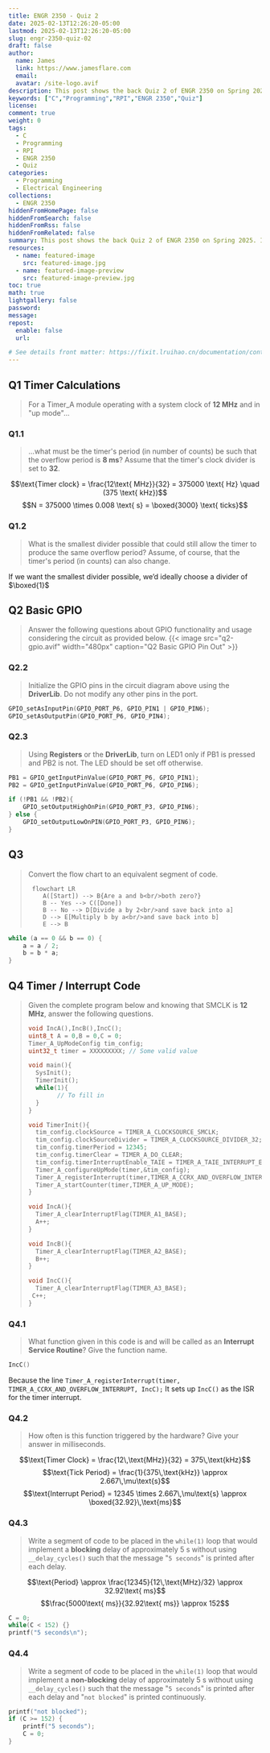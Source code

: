 ```yaml
---
title: ENGR 2350 - Quiz 2
date: 2025-02-13T12:26:20-05:00
lastmod: 2025-02-13T12:26:20-05:00
slug: engr-2350-quiz-02
draft: false
author:
  name: James
  link: https://www.jamesflare.com
  email:
  avatar: /site-logo.avif
description: This post shows the back Quiz 2 of ENGR 2350 on Spring 2025. It includes the question and answer with explains.
keywords: ["C","Programming","RPI","ENGR 2350","Quiz"]
license:
comment: true
weight: 0
tags:
  - C
  - Programming
  - RPI
  - ENGR 2350
  - Quiz
categories:
  - Programming
  - Electrical Engineering
collections:
  - ENGR 2350
hiddenFromHomePage: false
hiddenFromSearch: false
hiddenFromRss: false
hiddenFromRelated: false
summary: This post shows the back Quiz 2 of ENGR 2350 on Spring 2025. It includes the question and answer with explains.
resources:
  - name: featured-image
    src: featured-image.jpg
  - name: featured-image-preview
    src: featured-image-preview.jpg
toc: true
math: true
lightgallery: false
password:
message:
repost:
  enable: false
  url:

# See details front matter: https://fixit.lruihao.cn/documentation/content-management/introduction/#front-matter
---
```


<!--more-->

## Q1 Timer Calculations

> For a Timer\_A module operating with a system clock of **12 MHz** and in "up mode"...

### Q1.1

> ...what must be the timer's period (in number of counts) be such that the overflow period is **8 ms**? Assume that the timer's clock divider is set to **32**.

$$\text{Timer clock} = \frac{12\text{ MHz}}{32} = 375000 \text{ Hz} \quad (375 \text{ kHz})$$
$$N = 375000 \times 0.008 \text{ s} = \boxed{3000} \text{ ticks}$$

### Q1.2

> What is the smallest divider possible that could still allow the timer to produce the same overflow period? Assume, of course, that the timer's period (in counts) can also change.

If we want the smallest divider possible, we’d ideally choose a divider of $\boxed{1}$

## Q2 Basic GPIO

> Answer the following questions about GPIO functionality and usage considering the circuit as provided below.
> {{< image src="q2-gpio.avif" width="480px" caption="Q2 Basic GPIO Pin Out" >}}

### Q2.2

> Initialize the GPIO pins in the circuit diagram above using the **DriverLib**. Do not modify any other pins in the port.

```c
GPIO_setAsInputPin(GPIO_PORT_P6, GPIO_PIN1 | GPIO_PIN6);
GPIO_setAsOutputPin(GPIO_PORT_P6, GPIO_PIN4);
```

### Q2.3

> Using **Registers** or the **DriverLib**, turn on LED1 only if PB1 is pressed and PB2 is not. The LED should be set off otherwise.

```c
PB1 = GPIO_getInputPinValue(GPIO_PORT_P6, GPIO_PIN1);
PB2 = GPIO_getInputPinValue(GPIO_PORT_P6, GPIO_PIN6);

if (!PB1 && !PB2){ 
    GPIO_setOutputHighOnPin(GPIO_PORT_P3, GPIO_PIN6);
} else { 
    GPIO_setOutputLowOnPIN(GPIO_PORT_P3, GPIO_PIN6);
}
```

## Q3

> Convert the flow chart to an equivalent segment of code.
>
> ```mermaid
>  flowchart LR
>     A([Start]) --> B{Are a and b<br/>both zero?}
>     B -- Yes --> C([Done])
>     B -- No --> D[Divide a by 2<br/>and save back into a]
>     D --> E[Multiply b by a<br/>and save back into b]
>     E --> B
> ```

```c
while (a == 0 && b == 0) {
    a = a / 2;
    b = b * a;
}
```

## Q4 Timer / Interrupt Code

> Given the complete program below and knowing that SMCLK is **12 MHz**, answer the following questions.
>
> ```c
> void IncA(),IncB(),IncC();
> uint8_t A = 0,B = 0,C = 0;
> Timer_A_UpModeConfig tim_config;
> uint32_t timer = XXXXXXXXX; // Some valid value
> 
> void main(){
>   SysInit();
>   TimerInit();
>   while(1){
>         // To fill in
>   }
> }
> 
> void TimerInit(){
>   tim_config.clockSource = TIMER_A_CLOCKSOURCE_SMCLK;
>   tim_config.clockSourceDivider = TIMER_A_CLOCKSOURCE_DIVIDER_32;
>   tim_config.timerPeriod = 12345;
>   tim_config.timerClear = TIMER_A_DO_CLEAR;
>   tim_config.timerInterruptEnable_TAIE = TIMER_A_TAIE_INTERRUPT_ENABLE;
>   Timer_A_configureUpMode(timer,&tim_config);
>   Timer_A_registerInterrupt(timer,TIMER_A_CCRX_AND_OVERFLOW_INTERRUPT,IncC);
>   Timer_A_startCounter(timer,TIMER_A_UP_MODE);
> }
>
> void IncA(){
>   Timer_A_clearInterruptFlag(TIMER_A1_BASE);
>   A++;
> }
> 
> void IncB(){
>   Timer_A_clearInterruptFlag(TIMER_A2_BASE);
>   B++;
> }
> 
> void IncC(){
>   Timer_A_clearInterruptFlag(TIMER_A3_BASE);
>  C++;
> }
> ```

### Q4.1

> What function given in this code is and will be called as an **Interrupt Service Routine**? Give the function name.

```c
IncC()
```

Because the line `Timer_A_registerInterrupt(timer, TIMER_A_CCRX_AND_OVERFLOW_INTERRUPT, IncC);` It sets up `IncC()` as the ISR for the timer interrupt.

### Q4.2

> How often is this function triggered by the hardware? Give your answer in milliseconds.

$$\text{Timer Clock} = \frac{12\,\text{MHz}}{32} = 375\,\text{kHz}$$
$$\text{Tick Period} = \frac{1}{375\,\text{kHz}} \approx 2.667\,\mu\text{s}$$
$$\text{Interrupt Period} = 12345 \times 2.667\,\mu\text{s} \approx \boxed{32.92}\,\text{ms}$$

### Q4.3

> Write a segment of code to be placed in the `while(1)` loop that would implement a **blocking** delay of approximately 5 s without using `__delay_cycles()` such that the message "`5 seconds`" is printed after each delay.

$$\text{Period} \approx \frac{12345}{12\,\text{MHz}/32} \approx 32.92\text{ ms}$$
$$\frac{5000\text{ ms}}{32.92\text{ ms}} \approx 152$$

```c
C = 0;
while(C < 152) {}
printf("5 seconds\n");
```

### Q4.4

> Write a segment of code to be placed in the `while(1)` loop that would implement a **non-blocking** delay of approximately 5 s without using `__delay_cycles()` such that the message "`5 seconds`" is printed after each delay and "`not blocked`" is printed continuously.

```c
printf("not blocked");
if (C >= 152) {
    printf("5 seconds");
    C = 0;
}
```
